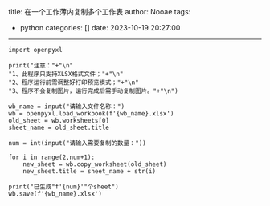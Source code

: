 title: 在一个工作薄内复制多个工作表
author: Nooae
tags:
  - python
categories: []
date: 2023-10-19 20:27:00
---
~~~
import openpyxl

print("注意："+"\n"
"1、此程序只支持XLSX格式文件；"+"\n"
"2、程序运行前需调整好打印预览模式；"+"\n"
"3、程序不会复制图片，运行完成后需手动复制图片。"+"\n")

wb_name = input("请输入文件名称：")
wb = openpyxl.load_workbook(f'{wb_name}.xlsx')
old_sheet = wb.worksheets[0]
sheet_name = old_sheet.title

num = int(input("请输入需要复制的数量："))

for i in range(2,num+1):
	new_sheet = wb.copy_worksheet(old_sheet)
	new_sheet.title = sheet_name + str(i)

print("已生成"f'{num}'"个sheet")    
wb.save(f'{wb_name}.xlsx')
~~~